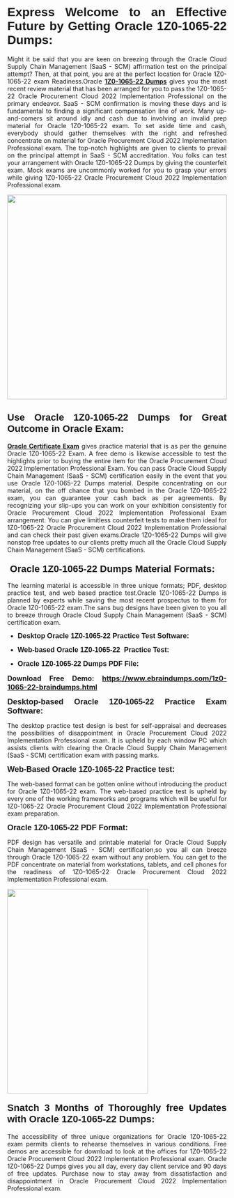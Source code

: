 <h1 dir="ltr" style="text-align: justify;"><span style="font-family:Verdana,Geneva,sans-serif;"><b>Express Welcome to an Effective Future by Getting Oracle 1Z0-1065-22 Dumps:</b></span></h1>

<p dir="ltr" style="text-align: justify;">Might it be said that you are keen on breezing through the Oracle Cloud Supply Chain Management (SaaS - SCM) affirmation test on the principal attempt? Then, at that point, you are at the perfect location for Oracle 1Z0-1065-22 exam Readiness.Oracle <a href="https://www.ebraindumps.com/1z0-1065-22-braindumps.html" target="_self"><strong>1Z0-1065-22 Dumps</strong></a> gives you the most recent review material that has been arranged for you to pass the 1Z0-1065-22 Oracle Procurement Cloud 2022 Implementation Professional on the primary endeavor. SaaS - SCM confirmation is moving these days and is fundamental to finding a significant compensation line of work. Many up-and-comers sit around idly and cash due to involving an invalid prep material for Oracle 1Z0-1065-22 exam. To set aside time and cash, everybody should gather themselves with the right and refreshed concentrate on material for Oracle Procurement Cloud 2022 Implementation Professional exam. The top-notch highlights are given to clients to prevail on the principal attempt in SaaS - SCM accreditation. You folks can test your arrangement with Oracle 1Z0-1065-22 Dumps by giving the counterfeit exam. Mock exams are uncommonly worked for you to grasp your errors while giving 1Z0-1065-22 Oracle Procurement Cloud 2022 Implementation Professional exam.</p>

<p dir="ltr" style="text-align: justify;"><a href="https://www.ebraindumps.com/1z0-1065-22-braindumps.html" target="_self"><img alt="" src="https://lh3.googleusercontent.com/pw/AMWts8Aj3tb-wF0OMpw147T1Bg9eAAj9fKo6ifFWMDCc6oU3qtU3KEqtRsEM2KRmm3UaDWRNIl4uKsuW21qaZWMz89XK1ad3jQX9oZiQAoJqInwJqRGpkLNoXMJEdtJjmgXii-lFlTr95P8IcS6Zx1e4FG44=w1098-h617-no?authuser=4" style="width: 100%; height: 470px;" /></a></p>

<h2 dir="ltr" style="text-align: justify;"><span style="font-size:22px;"><span style="font-family:Verdana,Geneva,sans-serif;"><strong>Use Oracle 1Z0-1065-22 Dumps for Great Outcome in Oracle Exam:</strong></span></span></h2>

<p dir="ltr" style="text-align: justify;"><a href="https://www.ebraindumps.com/oracle-cloud-dumps.html" target="_self"><strong>Oracle Certificate Exam</strong></a> gives practice material that is as per the genuine Oracle 1Z0-1065-22 Exam. A free demo is likewise accessible to test the highlights prior to buying the entire item for the Oracle Procurement Cloud 2022 Implementation Professional Exam. You can pass Oracle Cloud Supply Chain Management (SaaS - SCM) certification easily in the event that you use Oracle 1Z0-1065-22 Dumps material. Despite concentrating on our material, on the off chance that you bombed in the Oracle 1Z0-1065-22 exam, you can guarantee your cash back as per agreements. By recognizing your slip-ups you can work on your exhibition consistently for Oracle Procurement Cloud 2022 Implementation Professional Exam arrangement. You can give limitless counterfeit tests to make them ideal for 1Z0-1065-22 Oracle Procurement Cloud 2022 Implementation Professional and can check their past given exams.Oracle 1Z0-1065-22 Dumps will give nonstop free updates to our clients pretty much all the Oracle Cloud Supply Chain Management (SaaS - SCM) certifications.</p>

<h3 dir="ltr" style="text-align: justify;"><span style="font-size:22px;"><span style="font-family:Verdana,Geneva,sans-serif;"><strong> Oracle 1Z0-1065-22 Dumps Material Formats:</strong></span></span></h3>

<p dir="ltr" style="text-align: justify;">The learning material is accessible in three unique formats; PDF, desktop practice test, and web based practice test.Oracle 1Z0-1065-22 Dumps is planned by experts while saving the most recent prospectus to them for Oracle 1Z0-1065-22 exam.The sans bug designs have been given to you all to breeze through Oracle Cloud Supply Chain Management (SaaS - SCM) certification exam.</p>

<ul dir="ltr">
	<li style="text-align: justify;"><span style="font-size:16px;"><span style="font-family:Verdana,Geneva,sans-serif;"><b>Desktop Oracle 1Z0-1065-22 Practice Test Software: </b></span></span></li>
	<li style="text-align: justify;">
	<p><span style="font-size:16px;"><span style="font-family:Verdana,Geneva,sans-serif;"><b id="docs-internal-guid-44b45a43-7fff-2325-b530-fbb6de77fdb4">Web-based Oracle 1Z0-1065-22  Practice Test:</b></span></span></p>
	</li>
	<li role="presentation" style="text-align: justify;"><span style="font-size:16px;"><span style="font-family:Verdana,Geneva,sans-serif;"><b id="docs-internal-guid-44b45a43-7fff-2325-b530-fbb6de77fdb4">Oracle 1Z0-1065-22 Dumps PDF File:</b> </span></span></li>
</ul>

<p dir="ltr" style="text-align: justify;"><span style="font-size:16px;"><strong>Download Free Demo: <a href="https://www.ebraindumps.com/1z0-1065-22-braindumps.html" target="_self">https://www.ebraindumps.com/1z0-1065-22-braindumps.html</a></strong></span></p>

<p dir="ltr" style="text-align: justify;"><span style="font-size:18px;"><span style="font-family:Verdana,Geneva,sans-serif;"><b id="docs-internal-guid-44b45a43-7fff-2325-b530-fbb6de77fdb4">Desktop-based </b><b>Oracle 1Z0-1065-22 Practice Exam Software:</b></span></span></p>

<p dir="ltr" style="text-align: justify;">The desktop practice test design is best for self-appraisal and decreases the possibilities of disappointment in Oracle Procurement Cloud 2022 Implementation Professional exam. It is upheld by each window PC which assists clients with clearing the Oracle Cloud Supply Chain Management (SaaS - SCM) certification exam with passing marks.</p>

<p dir="ltr" style="text-align: justify;"><span style="font-size:18px;"><span style="font-family:Verdana,Geneva,sans-serif;"><b>Web-Based Oracle 1Z0-1065-22 Practice test:</b></span></span></p>

<p dir="ltr" style="text-align: justify;">The web-based format can be gotten online without introducing the product for Oracle 1Z0-1065-22 exam. The web-based practice test is upheld by every one of the working frameworks and programs which will be useful for 1Z0-1065-22 Oracle Procurement Cloud 2022 Implementation Professional exam preparation.</p>

<p dir="ltr" style="text-align: justify;"><span style="font-size:18px;"><span style="font-family:Verdana,Geneva,sans-serif;"><b>Oracle 1Z0-1065-22 PDF Format:</b></span></span></p>

<p dir="ltr" style="text-align: justify;">PDF design has versatile and printable material for Oracle Cloud Supply Chain Management (SaaS - SCM) certification,so you all can breeze through Oracle 1Z0-1065-22 exam without any problem. You can get to the PDF concentrate on material from workstations, tablets, and cell phones for the readiness of 1Z0-1065-22 Oracle Procurement Cloud 2022 Implementation Professional exam.</p>

<p dir="ltr" style="text-align: justify;"><a href="https://www.ebraindumps.com/1z0-1065-22-braindumps.html" target="_self"><img alt="" src="https://lh3.googleusercontent.com/pw/AMWts8Cm0-aiB9xC_FPL6GMf_gRc8bGJDkUG0gzD_GNwF--xl3UqafByTFN8nh78SU7aGuHZFgFzPFfPw8DPYtpQLPn5Yzy7__RrfyR3tcnJW6pSf-MMu652cZxPK9fQfq2DRLK-vEhbQGsNVpaasFd-xlwx=w1179-h617-no?authuser=4" style="width: 80%; height: 470px;" /></a></p>

<h4 dir="ltr" style="text-align: justify;"><b><span style="font-size:22px;"><span style="font-family:Verdana,Geneva,sans-serif;">Snatch 3 Months of Thoroughly free Updates with Oracle 1Z0-1065-22 Dumps:</span></span></b></h4>

<p dir="ltr" style="text-align: justify;">The accessibility of three unique organizations for Oracle 1Z0-1065-22 exam permits clients to rehearse themselves in various conditions. Free demos are accessible for download to look at the offices for 1Z0-1065-22 Oracle Procurement Cloud 2022 Implementation Professional exam. Oracle 1Z0-1065-22 Dumps gives you all day, every day client service and 90 days of free updates. Purchase now to stay away from dissatisfaction and disappointment in Oracle Procurement Cloud 2022 Implementation Professional exam.</p>

<p style="text-align: justify;"> </p>
